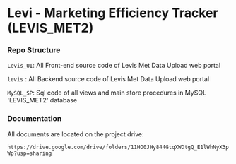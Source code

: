 # Levi - Marketing Efficiency Tracker (LEVIS_MET2)

### Repo Structure
`Levis_UI`: All Front-end source code of Levis Met Data Upload web portal

`levis` : All Backend source code of Levis Met Data Upload web portal

`MySQL_SP`: Sql code of all views and main store procedures in MySQL 'LEVIS_MET2' database

### Documentation

All documents are located on the project drive:

``https://drive.google.com/drive/folders/11HO0JHy844GtqXWDtgQ_E1lWhNyX3pWp?usp=sharing``

